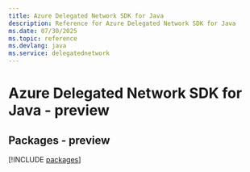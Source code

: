 ```yaml
---
title: Azure Delegated Network SDK for Java
description: Reference for Azure Delegated Network SDK for Java
ms.date: 07/30/2025
ms.topic: reference
ms.devlang: java
ms.service: delegatednetwork
---
```

# Azure Delegated Network SDK for Java - preview
## Packages - preview
[!INCLUDE [packages](delegated-network-index.md)]